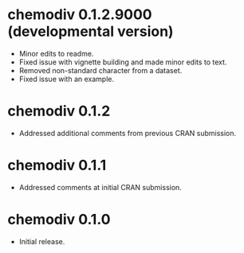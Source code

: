 # chemodiv 0.1.2.9000 (developmental version)

* Minor edits to readme.
* Fixed issue with vignette building and made minor edits to text.
* Removed non-standard character from a dataset.
* Fixed issue with an example.

# chemodiv 0.1.2

* Addressed additional comments from previous CRAN submission.

# chemodiv 0.1.1

* Addressed comments at initial CRAN submission.

# chemodiv 0.1.0

* Initial release.
